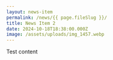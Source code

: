 ```yaml
---
layout: news-item
permalink: /news/{{ page.fileSlug }}/
title: News Item 2
date: 2024-10-18T18:38:00.000Z
image: /assets/uploads/img_1457.webp
---
```

Test content
